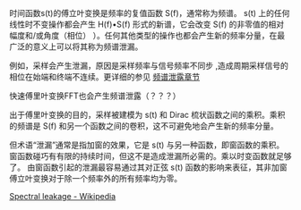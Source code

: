 时间函数s(t)的傅立叶变换是频率的复值函数 S(f)，通常称为频谱。 s(t) 上的任何线性时不变操作都会产生 H(f)•S(f) 形式的新谱，它会改变 S(f) 的非零值的相对幅度和/或角度（相位） ）。任何其他类型的操作也都会产生新的频率分量，在最广泛的意义上可以将其称为频谱泄漏。



例如，采样会产生泄漏，原因是采样频率与信号频率不同步 ,造成周期采样信号的相位在始端和终端不连续。更详细的参见 [频谱泄露章节](spectral_leakage.md)



快速傅里叶变换FFT也会产生频谱泄露（？？？）

出于傅里叶变换的目的，采样被建模为 s(t) 和 Dirac 梳状函数之间的乘积。乘积的频谱是 S(f) 和另一个函数之间的卷积，这不可避免地会产生新的频率分量。



但术语“泄漏”通常是指加窗的效果，它是 s(t) 与另一种函数，即窗函数的乘积。窗函数碰巧有有限的持续时间，但这不是造成泄漏所必需的。乘以时变函数就足够了。 由窗函数引起的泄漏最容易通过其对正弦 s(t) 函数的影响来表征，其非加窗傅立叶变换对于除一个频率外的所有频率均为零。



 





[Spectral leakage - Wikipedia](https://en.wikipedia.org/wiki/Spectral_leakage)